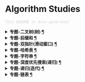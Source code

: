 Algorithm Studies
===

<font color="LightGrey"><i> `This README is Auto-generated` </i></font>

<details><summary><b> 专题-二叉树(树) <a href="专题-二叉树(树).md">¶</a></b></summary>

- [路径总和 III](专题-二叉树(树).md#路径总和-iii)

</details>

<details><summary><b> 专题-前缀和 <a href="专题-前缀和.md">¶</a></b></summary>

- [路径总和 III](专题-前缀和.md#路径总和-iii)

</details>

<details><summary><b> 专题-双指针(滑动窗口) <a href="专题-双指针(滑动窗口).md">¶</a></b></summary>

- [三数之和（3Sum）](专题-双指针(滑动窗口).md#三数之和3sum)
- [两数相加](专题-双指针(滑动窗口).md#两数相加)
- [最接近的三数之和（3Sum Closest）](专题-双指针(滑动窗口).md#最接近的三数之和3sum-closest)

</details>

<details><summary><b> 专题-哈希表 <a href="专题-哈希表.md">¶</a></b></summary>

- [两数之和](专题-哈希表.md#两数之和)

</details>

<details><summary><b> 专题-字符串 <a href="专题-字符串.md">¶</a></b></summary>

- [两数之和](专题-字符串.md#两数之和)

</details>

<details><summary><b> 专题-深度优先搜索(递归) <a href="专题-深度优先搜索(递归).md">¶</a></b></summary>

- [路径总和 III](专题-深度优先搜索(递归).md#路径总和-iii)

</details>

<details><summary><b> 专题-递归(迭代) <a href="专题-递归(迭代).md">¶</a></b></summary>

- [合并两个有序链表](专题-递归(迭代).md#合并两个有序链表)

</details>

<details><summary><b> 专题-链表 <a href="专题-链表.md">¶</a></b></summary>

- [两数相加](专题-链表.md#两数相加)

</details>
